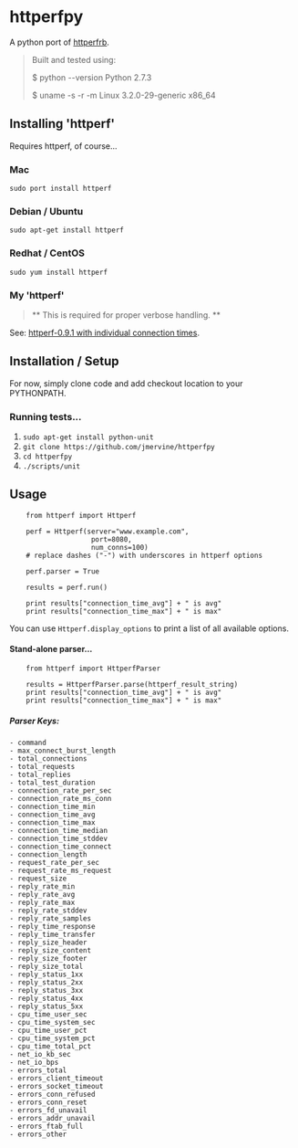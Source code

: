 # httperfpy

A python port of [httperfrb](http://github.com/rubyops/httperfrb).

> Built and tested using: 
>
>   $ python --version
>   Python 2.7.3
>
>   $ uname -s -r -m
>   Linux 3.2.0-29-generic x86_64 

## Installing 'httperf'

Requires httperf, of course...

### Mac

    sudo port install httperf

### Debian / Ubuntu

    sudo apt-get install httperf

### Redhat / CentOS

    sudo yum install httperf
    
### My 'httperf'

> ** This is required for proper verbose handling. **

See: [httperf-0.9.1 with individual connection times](http://www.rubyops.net/2012/08/13/httperf-0_9_1_with_individual_connection_times).


## Installation / Setup

For now, simply clone code and add checkout location to your PYTHONPATH.

### Running tests...

1. `sudo apt-get install python-unit`
2. `git clone https://github.com/jmervine/httperfpy`
3. `cd httperfpy`
4. `./scripts/unit`

## Usage


        from httperf import Httperf
        
        perf = Httperf(server="www.example.com", 
                        port=8080,
                        num_conns=100)
        # replace dashes ("-") with underscores in httperf options

        perf.parser = True

        results = perf.run()

        print results["connection_time_avg"] + " is avg"
        print results["connection_time_max"] + " is max"


You can use `Httperf.display_options` to print a list of all available options.


#### Stand-alone parser...

        from httperf import HttperfParser
        
        results = HttperfParser.parse(httperf_result_string)
        print results["connection_time_avg"] + " is avg"
        print results["connection_time_max"] + " is max"
      


##### Parser Keys: 

    - command
    - max_connect_burst_length
    - total_connections
    - total_requests
    - total_replies
    - total_test_duration
    - connection_rate_per_sec
    - connection_rate_ms_conn
    - connection_time_min
    - connection_time_avg
    - connection_time_max
    - connection_time_median
    - connection_time_stddev
    - connection_time_connect
    - connection_length
    - request_rate_per_sec
    - request_rate_ms_request
    - request_size
    - reply_rate_min
    - reply_rate_avg
    - reply_rate_max
    - reply_rate_stddev
    - reply_rate_samples
    - reply_time_response
    - reply_time_transfer
    - reply_size_header
    - reply_size_content
    - reply_size_footer
    - reply_size_total
    - reply_status_1xx
    - reply_status_2xx
    - reply_status_3xx
    - reply_status_4xx
    - reply_status_5xx
    - cpu_time_user_sec
    - cpu_time_system_sec
    - cpu_time_user_pct
    - cpu_time_system_pct
    - cpu_time_total_pct
    - net_io_kb_sec
    - net_io_bps
    - errors_total
    - errors_client_timeout
    - errors_socket_timeout
    - errors_conn_refused
    - errors_conn_reset
    - errors_fd_unavail
    - errors_addr_unavail
    - errors_ftab_full
    - errors_other
         

